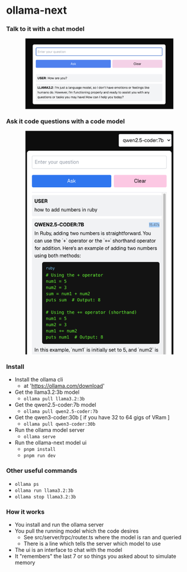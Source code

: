 # ollama-next

### Talk to it with a chat model

<div style="display: flex; justify-content: center; align-items: center;">
  <img src="./public/app-promo-image-1.png" alt="Talk to it" width="400" />
</div>

### Ask it code questions with a code model

<div style="display: flex; justify-content: center; align-items: center;">
  <img src="./public/app-promo-image-2.png" alt="Ask code questions" width="400" />
</div>

### Install

- Install the ollama cli
  - at 'https://ollama.com/download'
- Get the llama3.2:3b model
  - `ollama pull llama3.2:3b`
- Get the qwen2.5-coder:7b model
  - `ollama pull qwen2.5-coder:7b`
- Get the qwen3-coder:30b [ if you have 32 to 64 gigs of VRam ]
  - `ollama pull qwen3-coder:30b`
- Run the ollama model server
  - `ollama serve`
- Run the ollama-next model ui
  - `pnpm install`
  - `pnpm run dev`

### Other useful commands

- `ollama ps`
- `ollama run llama3.2:3b`
- `ollama stop llama3.2:3b`

### How it works

- You install and run the ollama server
- You pull the running model which the code desires
  - See src/server/trpc/router.ts where the model is ran and queried
  - There is a line which tells the server which model to use
- The ui is an interface to chat with the model
- It "remembers" the last 7 or so things you asked about to simulate memory
